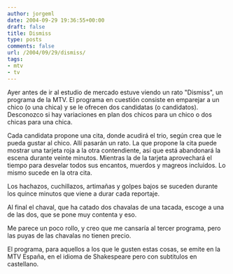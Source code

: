 ```yaml
---
author: jorgeml
date: 2004-09-29 19:36:55+00:00
draft: false
title: Dismiss
type: posts
comments: false
url: /2004/09/29/dismiss/
tags:
- mtv
- tv
---
```


Ayer antes de ir al estudio de mercado estuve viendo un rato "Dismiss", un programa de la MTV. El programa en cuestión consiste en emparejar a un chico (o una chica) y se le ofrecen dos candidatas (o candidatos). Desconozco si hay variaciones en plan dos chicos para un chico o dos chicas para una chica.

Cada candidata propone una cita, donde acudirá el trio, según crea que le pueda gustar al chico. Allí pasarán un rato. La que propone la cita puede mostrar una tarjeta roja a la otra contendiente, así que está abandonará la escena durante veinte minutos. Mientras la de la tarjeta aprovechará el tiempo para desvelar todos sus encantos, muerdos y magreos incluidos. Lo mismo sucede en la otra cita.

Los hachazos, cuchillazos, artimañas y golpes bajos se suceden durante los quince minutos que viene a durar cada reportaje.

Al final el chaval, que ha catado dos chavalas de una tacada, escoge a una de las dos, que se pone muy contenta y eso.

Me parece un poco rollo, y creo que me cansaría al tercer programa, pero las puyas de las chavalas no tienen precio.

El programa, para aquellos a los que le gusten estas cosas, se emite en la MTV España, en el idioma de Shakespeare pero con subtitulos en castellano.
